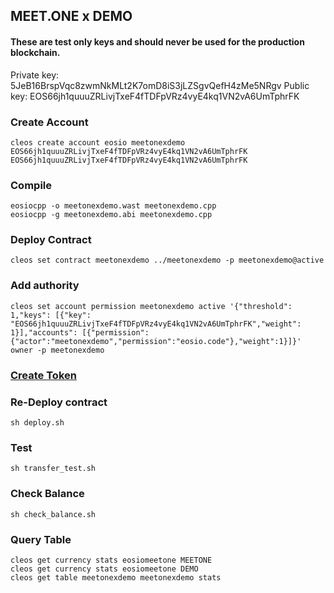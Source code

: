 ## MEET.ONE x DEMO

#### These are test only keys and should never be used for the production blockchain. 

Private key: 5JeB16BrspVqc8zwmNkMLt2K7omD8iS3jLZSgvQefH4zMe5NRgv
Public key: EOS66jh1quuuZRLivjTxeF4fTDFpVRz4vyE4kq1VN2vA6UmTphrFK


### Create Account
```
cleos create account eosio meetonexdemo EOS66jh1quuuZRLivjTxeF4fTDFpVRz4vyE4kq1VN2vA6UmTphrFK EOS66jh1quuuZRLivjTxeF4fTDFpVRz4vyE4kq1VN2vA6UmTphrFK
```

### Compile
```
eosiocpp -o meetonexdemo.wast meetonexdemo.cpp
eosiocpp -g meetonexdemo.abi meetonexdemo.cpp
```

### Deploy Contract
```
cleos set contract meetonexdemo ../meetonexdemo -p meetonexdemo@active
```

### Add authority
```
cleos set account permission meetonexdemo active '{"threshold": 1,"keys": [{"key": "EOS66jh1quuuZRLivjTxeF4fTDFpVRz4vyE4kq1VN2vA6UmTphrFK","weight": 1}],"accounts": [{"permission":{"actor":"meetonexdemo","permission":"eosio.code"},"weight":1}]}' owner -p meetonexdemo
```

### [Create Token](https://github.com/meet-one/contracts/tree/master/eosiomeetone)


### Re-Deploy contract
```
sh deploy.sh
```

### Test
```
sh transfer_test.sh
```

### Check Balance
```
sh check_balance.sh
```


### Query Table
```
cleos get currency stats eosiomeetone MEETONE
cleos get currency stats eosiomeetone DEMO
cleos get table meetonexdemo meetonexdemo stats
```